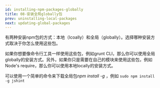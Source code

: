 ```yaml
---
id: installing-npm-packages-globally
title: 08-安装全局globally包
prev: uninstalling-local-packages
next: updating-global-packages
---
```


有两种安装npm包的方式：本地（lcoally）和全局（globally）。选择哪种安装方式取决于你怎么使用这些包。

如果你想要像命令行工具一样使用这些包，例如grunt CLI，那么你可以使用全局globally的安装方式。另外，如果你只是需要在自己的模块来使用这些包，例如Node's require，那么你可以使用本地locally的安装方式。

可以使用一个简单的命令来下载全局包*npm install -g <package>*，例如
`sudo npm install -g jshint`